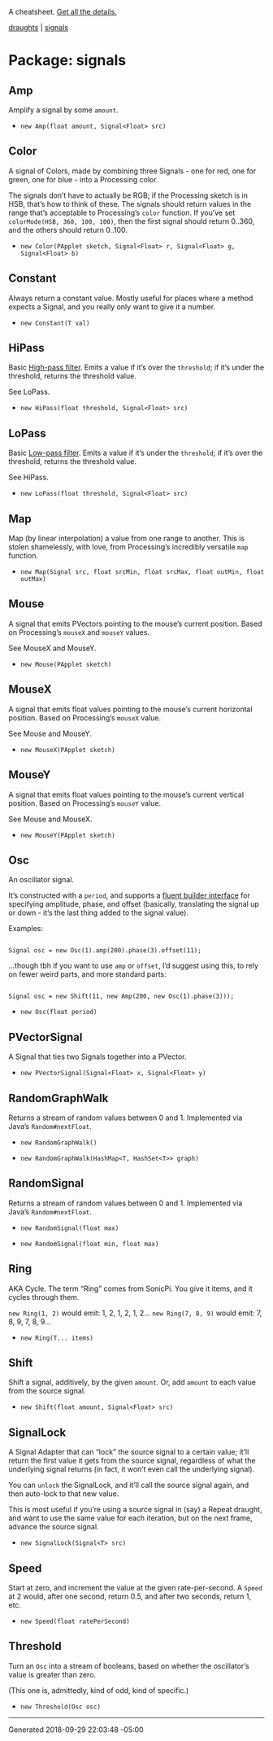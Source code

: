 A cheatsheet.
[Get all the details.](https://github.com/danbernier/draughts)

[draughts](draughts) | [signals](signals)

# Package: signals


## Amp


<p>Amplify a signal by some <code>amount</code>.</p>



* `new Amp(float amount, Signal<Float> src)`


## Color


<p>A signal of Colors, made by combining three Signals - one for red, one for
green, one for blue - into a Processing color.</p>

<p>The signals don’t have to actually be RGB; if the Processing sketch is in
HSB, that’s how to think of these. The signals should return values in the
range that’s acceptable to Processing’s <code>color</code> function. If you’ve set
<code>colorMode(HSB, 360, 100, 100)</code>, then the first signal should return 0..360,
and the others should return 0..100.</p>



* `new Color(PApplet sketch, Signal<Float> r, Signal<Float> g, Signal<Float> b)`


## Constant


<p>Always return a constant value. Mostly useful for places where a method
expects a Signal, and you really only want to give it a number.</p>



* `new Constant(T val)`


## HiPass


<p>Basic <a href="https://en.wikipedia.org/wiki/High-pass_filter">High-pass filter</a>.
Emits a value if it’s over the <code>threshold</code>; if it’s under the threshold,
returns the threshold value.</p>

<p>See LoPass.</p>



* `new HiPass(float threshold, Signal<Float> src)`


## LoPass


<p>Basic <a href="https://en.wikipedia.org/wiki/Low-pass_filter">Low-pass filter</a>.
Emits a value if it’s under the <code>threshold</code>; if it’s over the threshold,
returns the threshold value.</p>

<p>See HiPass.</p>



* `new LoPass(float threshold, Signal<Float> src)`


## Map


<p>Map (by linear interpolation) a value from one range to another. This is
stolen shamelessly, with love, from Processing’s incredibly versatile <code>map</code>
function.</p>



* `new Map(Signal src, float srcMin, float srcMax, float outMin, float outMax)`


## Mouse


<p>A signal that emits PVectors pointing to the mouse’s current position.
Based on Processing’s <code>mouseX</code> and <code>mouseY</code> values.</p>

<p>See MouseX and MouseY.</p>



* `new Mouse(PApplet sketch)`


## MouseX


<p>A signal that emits float values pointing to the mouse’s current horizontal
position.  Based on Processing’s <code>mouseX</code> value.</p>

<p>See Mouse and MouseY.</p>



* `new MouseX(PApplet sketch)`


## MouseY


<p>A signal that emits float values pointing to the mouse’s current vertical
position.  Based on Processing’s <code>mouseY</code> value.</p>

<p>See Mouse and MouseX.</p>



* `new MouseY(PApplet sketch)`


## Osc


<p>An oscillator signal.</p>

<p>It’s constructed with a <code>period</code>, and supports a <a href="https://stackoverflow.com/questions/17937755/what-is-the-difference-between-a-fluent-interface-and-the-builder-pattern">fluent builder
interface</a>
for specifying amplitude, phase, and offset (basically, translating the
signal up or down - it’s the last thing added to the signal value).</p>

<p>Examples:</p>

<p><code>
Signal osc = new Osc(1).amp(200).phase(3).offset(11);
</code></p>

<p>…though tbh if you want to use <code>amp</code> or <code>offset</code>, I’d suggest using this, to rely on fewer weird parts, and more standard parts:</p>

<p><code>
Signal osc = new Shift(11, new Amp(200, new Osc(1).phase(3)));
</code></p>



* `new Osc(float period)`


## PVectorSignal


<p>A Signal that ties two Signals together into a PVector.</p>



* `new PVectorSignal(Signal<Float> x, Signal<Float> y)`


## RandomGraphWalk


<p>Returns a stream of random values between 0 and 1. Implemented via Java’s
<code>Random#nextFloat</code>.</p>



* `new RandomGraphWalk()`

* `new RandomGraphWalk(HashMap<T, HashSet<T>> graph)`


## RandomSignal


<p>Returns a stream of random values between 0 and 1. Implemented via Java’s
<code>Random#nextFloat</code>.</p>



* `new RandomSignal(float max)`

* `new RandomSignal(float min, float max)`


## Ring


<p>AKA Cycle. The term “Ring” comes from SonicPi. You give it items, and it
cycles through them.</p>

<p><code>new Ring(1, 2)</code> would emit: 1, 2, 1, 2, 1, 2…
<code>new Ring(7, 8, 9)</code> would emit: 7, 8, 9, 7, 8, 9…</p>



* `new Ring(T... items)`


## Shift


<p>Shift a signal, additively, by the given <code>amount</code>. Or, add <code>amount</code> to
each value from the source signal.</p>



* `new Shift(float amount, Signal<Float> src)`


## SignalLock


<p>A Signal Adapter that can “lock” the source signal to a certain value; it’ll
return the first value it gets from the source signal, regardless of what
the underlying signal returns (in fact, it won’t even call the underlying
signal).</p>

<p>You can <code>unlock</code> the SignalLock, and it’ll call the source signal again, and
then auto-lock to that new value.</p>

<p>This is most useful if you’re using a source signal in (say) a Repeat
draught, and want to use the same value for each iteration, but on the next
frame, advance the source signal.</p>



* `new SignalLock(Signal<T> src)`


## Speed


<p>Start at zero, and increment the value at the given rate-per-second. A
<code>Speed</code> at 2 would, after one second, return 0.5, and after two seconds,
return 1, etc.</p>



* `new Speed(float ratePerSecond)`


## Threshold


<p>Turn an <code>Osc</code> into a stream of booleans, based on whether the oscillator’s
value is greater than zero.</p>

<p>(This one is, admittedly, kind of odd, kind of specific.)</p>



* `new Threshold(Osc osc)`



---------------

Generated 2018-09-29 22:03:48 -05:00
